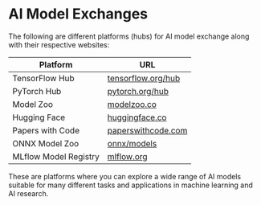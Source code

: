 # AI Model Exchanges
The following are different platforms (hubs) for AI model exchange along with their respective websites:

| Platform                | URL                                                |
|-------------------------|----------------------------------------------------|
| TensorFlow Hub          | [tensorflow.org/hub](https://www.tensorflow.org/hub) |
| PyTorch Hub             | [pytorch.org/hub](https://pytorch.org/hub)         |
| Model Zoo               | [modelzoo.co](https://modelzoo.co/)               |
| Hugging Face            | [huggingface.co](https://huggingface.co/)         |
| Papers with Code        | [paperswithcode.com](https://paperswithcode.com/) |
| ONNX Model Zoo          | [onnx/models](https://github.com/onnx/models)     |
| MLflow Model Registry   | [mlflow.org](https://mlflow.org/)                 |

These are platforms where you can explore a wide range of AI models suitable for many different tasks and applications in machine learning and AI research.
